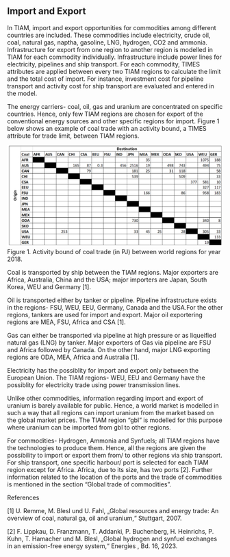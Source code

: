 ## Import and Export

In TIAM, import and export opportunities for commodities among different countries are included. These commodities include electricity, crude oil, coal, natural gas, naptha, gasoline, LNG, hydrogen, CO2 and ammonia. Infrastructure for export from one region to another region is modelled in TIAM for each commodity individually. Infrastructure include power lines for electricity, pipelines and ship transport. For each commodity, TIMES attributes are applied between every two TIAM regions to calculate the limit and the total cost of import. For instance, investment cost for pipeline transport and activity cost for ship transport are evaluated and entered in the model.  

The energy carriers- coal, oil, gas and uranium are concentrated on specific countries. Hence, only few TIAM regions are chosen for export of the conventional energy sources and other specific regions for import. Figure 1 below shows an example of coal trade with an activity bound, a TIMES attribute for trade limit, between TIAM regions. 

![Coal import and export](./figs/coal_import_export.png) 
Figure 1. Activity bound of coal trade (in PJ) between world regions for year 2018.

Coal is transported by ship between the TIAM regions. Major exporters are Africa, Australia, China and the USA; major importers are Japan, South Korea, WEU and Germany [1].

Oil is transported either by tanker or pipeline. Pipeline infrastructure exists in the regions- FSU, WEU, EEU, Germany, Canada and the USA.For the other regions, tankers are used for import and export. Major oil exportering regions are MEA, FSU, Africa and CSA  [1].

Gas can either be transported via pipeline at high pressure or as liqueified natural gas (LNG) by tanker. Major exporters of Gas via pipeline are FSU and Africa followed by Canada. On the other hand, major LNG exporting regions are ODA, MEA, Africa and Australia  [1].

Electricity has the possiblity for import and export only between the European Union. The TIAM regions- WEU, EEU and Germany have the possiblity for electricity trade using power transmission lines.

Unlike other commodities, information regarding import and export of uranium is barely available for public. Hence, a world market is modelled in such a way that all regions can import uranium from the market based on the global market prices. The TIAM region “gbl” is modelled for this purpose where uranium can be imported from gbl to other regions. 

For commodities- Hydrogen, Ammonia and Synfuels; all TIAM regions have the technologies to produce them. Hence, all the regions are given the possibility to import or export them from/ to other regions via ship transport. For ship transport, one specific harbour/ port is selected for each TIAM region except for Africa. Africa, due to its size, has two ports [2]. Further information related to the location of the ports and the trade of commodities is mentioned in the section “Global trade of commodities”.


References

[1] 	U. Remme, M. Blesl und U. Fahl, „Global resources and energy trade: An overview of coal, natural ga, oil and uranium,“ Stuttgart, 2007.

[2] 	F. Lippkau, D. Franzmann, T. Addanki, P. Buchenberg, H. Heinrichs, P. Kuhn, T. Hamacher und M. Blesl, „Global hydrogen and synfuel exchanges in an emission-free energy system,“ Energies , Bd. 16, 2023. 


